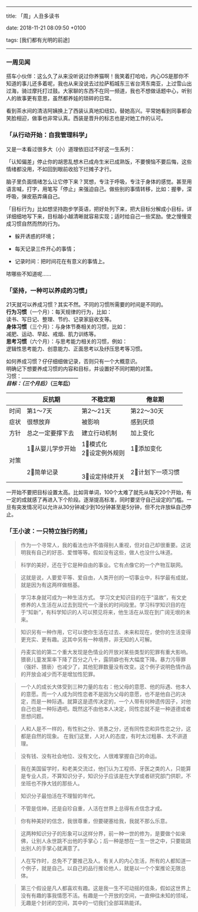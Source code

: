 
---

title: 「周」人丑多读书

date: 2018-11-21 08:09:50 +0100

tags: [我们都有光明的前途]

---
<a name="gr9fey"></a>
### [](#gr9fey)一周见闻
搭车小伙伴：这么久了从来没听说过你养猫啊！我笑着打哈哈，内心OS是那你不知道的事儿还多着呢，我也从来没说去过拉萨稻城东三省台湾东南亚，上过雪山出过海，骑过摩托打过鼓。大家聊的东西不在同一频道，我也不想做话题中心，听别人的故事更有意思，虽然都养娃的琐碎的日常。

看到茶水间的清洁阿姨换上了西装认真地扣纽扣，替她高兴。平常她看到同事都会笑脸相迎，做事也非常认真。西装是晋升的标志也是对她工作的认可。

<a name="uqtiel"></a>
### [](#uqtiel)「从行动开始：自我管理科学」

又是一本看过很多大（小）道理依旧过不好这一生系列：

「认知偏差」停止你的胡思乱想木已成舟生米已成熟饭，不要懊恼不要后悔，这些情绪都没用，不如回到眼前收拾下烂摊子才行。

脑子里负面情绪怎么让它停下来？冥想，专注于呼吸，专注于身体的感觉。甚至用语言喊，打字，用笔写「停止」来强迫自己。做些别的事情转移，比如：握拳，深呼吸，弹皮筋弄痛自己。

「目标行为」比如想坚持跑步学英语，把好处列下来，把大目标分解成小目标，详详细细地写下来，目标越小越清晰就容易实现；适时给自己一些奖励。使之慢慢变成习惯自然而然的行为。

- 躲开诱惑的环境；

- 每天记录三件开心的事情；

- 记录时间：把时间花在有意义的事情上。


哝哪些不知道呢……

<a name="bbwdhr"></a>
### [](#bbwdhr)「坚持，一种可以养成的习惯」
21天就可以养成习惯？其实不然。不同的习惯所需要的时间是不同的。<br />**行为习惯**（一个月）：每天规律的行为，比如：<br />读书、写日记、整理、节约、记录家庭收支等。<br />**身体习惯**（三个月）：与身体节奏相关的习惯，比如：<br />减肥、运动、早起、戒烟、肌力训练等。<br />**思考习惯**（六个月）：与思考能力相关的习惯，例如：<br />逻辑性思考能力、创意能力、正面思考以及纾压思考等习惯。

如何养成习惯？仔仔细细做记录，否则只有一个大概意识。<br />明确记下想要养成习惯的内容和目标，并设置好不同时期的对策。<br />习惯：___________________________________________________<br />目标：（三个月后）_______________（三年后）____________

|  | 反抗期 | 不稳定期 | 倦怠期 |
| --- | --- | --- | --- |
| 时间 | 第1～7天 | 第2～21天 | 第22～30天 |
| 症状 | 很想放弃 | 被影响 | 感到厌烦 |
| 方针 | 总之一定要撑下去 | 建立行动机制 | 加上变化 |
| 对策 | 1⃣️从婴儿学步开始<br /><br /><br />2⃣️简单记录<br /> | 1⃣️模式化<br />2⃣️设定例外规则<br /><br /><br />3⃣️设定持续开关<br /> | 1⃣️添加变化<br /><br /><br />2⃣️计划下一项习惯 |

一开始不要把目标设置太高。比如背单词，100个太难了就先从每天20个开始，有一定的成就感了再进入下个阶段。逐渐提高标准，同时要坚守自己设定的门槛。一旦有突发情况可以允许从30分钟减少到10分钟甚至是5分钟，但不允许放纵自己停止。

<a name="4rp4co"></a>
### [](#4rp4co)「王小波：一只特立独行的猪」
> 作为一个寻常人，我的看法也许不值得别人重视，但对自己却很重要。这说明我有自己的好恶、爱憎等等。假如没有这些，做人也没什么味道。


> 科学的美好，还在于它是种自由的事业。它有点像它的一个产物互联网。

> 这就是说，人要爱平等、爱自由，人类开创的一切事业中，科学最有成就，就是因为有这两样做根基。


> 学习本身就可成为一种生活方式。
> 学习文史知识目的在于“温故”，有文史修养的人生活在从过去到现代一个漫长的时间段里。学习科学知识目的在于“知新”，有科学知识的人可以预见将来，他生活在从现在到广阔无垠的未来。

> 知识另有一种作用，它可以使你生活在过去、未来和现在，使你的生活变得更充实、更有趣。这其中另有一种境界，非无知的人可解。


> 丹麦实验的第二个重大发现是色情业的开放对某些类型的犯罪有重大影响。猥亵儿童发案率下降了百分之八十，露阴癖也有大幅度下降。暴力污辱罪（强奸、猥亵）也减少了，其他犯罪数量没有改变。这个例子说明色情作品的开放会减少而不是增加性犯罪。


> 一个人的成长大体受到三种力量的左右：他父母的意愿、他的际遇、他本人的意愿。而一个人成为同性恋者不是因为父母的意愿，也不是他自己的决定，而是一种际遇。就算这是遗传决定的，一个人带有何种遗传因子，对他自己也是一种际遇吧。既然这不由他本人决定，同性恋就不是一种道德或者思想问题。

> 人和人是不一样的，有性别之分、贤愚之分，还有同性恋和异性恋之分，这都是自然的现象。
> 在我们这里，人对人的态度，有时太过粗暴、太不讲道理。


> 没有钱、没有社会地位、没有文化，人很难掌握自己的命运。


> 我在美国留学时，和老美交流过，他们认为工程师、牙医之类的人，只能算是专业人员，不算知识分子，知识分子应该是在大学或者研究部门供职，不坐班也不挣大钱的那些人。


> 知识分子最怕活在不理智的年代。

> 不管是信神，还是自珍自重，人活在世界上总得有点信念才成。

> 你有种美好的信念，我很尊重，但要硬塞给我，我就不那么乐意。


> 这两种知识分子的形象可以这样分界，前一种一世的修为，是要做个如来佛，让别人永世跳不出他的手掌心；后一种是想在一生一世之中，只要能跳出别人的手掌心就满意了。


> 人在写作时，总免不了要推己及人。有关人的内心生活，所有的人都知道一个例子，就是自己。以自己的品行推论他人，就是以一个个案推论无限总体。

> 第三个假设是凡人都喜欢有趣。这是我一生不可动摇的信条，假如这世界上没有有趣的事我情愿不活。有趣是一个开放的空间，一直伸往未知的领域，无趣是个封闭的空间，其中的一切我们全部耳熟能详。



